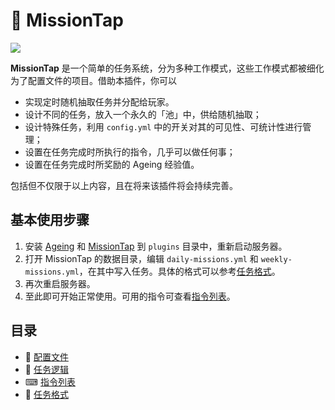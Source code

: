 # 📕 MissionTap

![](https://img.shields.io/badge/version-1.0-brightgreen)

**MissionTap** 是一个简单的任务系统，分为多种工作模式，这些工作模式都被细化为了配置文件的项目。借助本插件，你可以

- 实现定时随机抽取任务并分配给玩家。
- 设计不同的任务，放入一个永久的「池」中，供给随机抽取；
- 设计特殊任务，利用 `config.yml` 中的开关对其的可见性、可统计性进行管理；
- 设置在任务完成时所执行的指令，几乎可以做任何事；
- 设置在任务完成时所奖励的 Ageing 经验值。

包括但不仅限于以上内容，且在将来该插件将会持续完善。

## 基本使用步骤

1. 安装 [Ageing](//github.com/sotapmc/Ageing) 和 [MissionTap](//github.com/sotapmc/MissionTap) 到 `plugins` 目录中，重新启动服务器。
2. 打开 MissionTap 的数据目录，编辑 `daily-missions.yml` 和 `weekly-missions.yml`，在其中写入任务。具体的格式可以参考[任务格式]()。
3. 再次重启服务器。
4. 至此即可开始正常使用。可用的指令可查看[指令列表]()。

## 目录

- 🔧 [配置文件](/missiontap/config.md)
- 🏃‍ [任务逻辑](/missiontap/mission.md)
- ⌨ [指令列表](/missiontap/commands.md)
- 📕 [任务格式](/missiontap/structure.md)